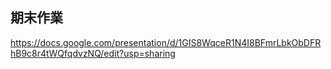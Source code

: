 ## 期末作業
https://docs.google.com/presentation/d/1GIS8WqceR1N4I8BFmrLbkObDFRhB9c8r4tWQfqdvzNQ/edit?usp=sharing
